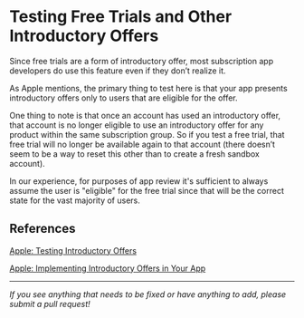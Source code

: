 # Testing Free Trials and Other Introductory Offers


Since free trials are a form of introductory offer, most subscription app developers do use this feature even if they don’t realize it.

As Apple mentions, the primary thing to test here is that your app presents introductory offers only to users that are eligible for the offer.

One thing to note is that once an account has used an introductory offer, that account is no longer eligible to use an introductory offer for any product within the same subscription group. So if you test a free trial, that free trial will no longer be available again to that account (there doesn’t seem to be a way to reset this other than to create a fresh sandbox account).

In our experience, for purposes of app review it's sufficient to always assume the user is "eligible" for the free trial since that will be the correct state for the vast majority of users. 

## References

[Apple: Testing Introductory Offers](https://developer.apple.com/documentation/storekit/in-app_purchase/testing_introductory_offers)

[Apple: Implementing Introductory Offers in Your App](https://developer.apple.com/documentation/storekit/in-app_purchase/subscriptions_and_offers/implementing_introductory_offers_in_your_app)


___________________________________________________________________
_If you see anything that needs to be fixed or have anything to add, please submit a pull request!_

